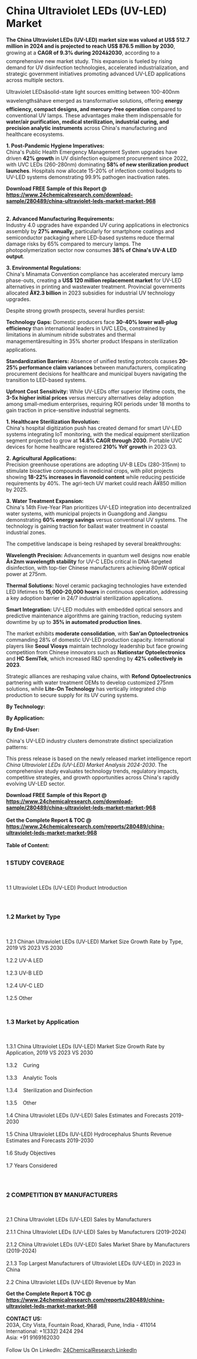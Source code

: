 <h1>China Ultraviolet LEDs (UV-LED) Market</h1><p><strong>The China Ultraviolet LEDs (UV-LED) market size was valued at US$ 512.7 million in 2024 and is projected to reach US$ 876.5 million by 2030</strong>, growing at a <strong>CAGR of 9.3% during 2024â2030</strong>, according to a comprehensive new market study. This expansion is fueled by rising demand for UV disinfection technologies, accelerated industrialization, and strategic government initiatives promoting advanced UV-LED applications across multiple sectors.</p><p>Ultraviolet LEDsâsolid-state light sources emitting between 100-400nm wavelengthsâhave emerged as transformative solutions, offering <strong>energy efficiency, compact designs, and mercury-free operation</strong> compared to conventional UV lamps. These advantages make them indispensable for <strong>water/air purification, medical sterilization, industrial curing, and precision analytic instruments</strong> across China's manufacturing and healthcare ecosystems.</p><p><strong>1. Post-Pandemic Hygiene Imperatives:</strong><br>
China's Public Health Emergency Management System upgrades have driven <strong>42% growth</strong> in UV disinfection equipment procurement since 2022, with UVC LEDs (260-280nm) dominating <strong>58% of new sterilization product launches</strong>. Hospitals now allocate 15-20% of infection control budgets to UV-LED systems demonstrating 99.9% pathogen inactivation rates.</p><div><b>Download FREE Sample of this Report @ 
            <a href="https://www.24chemicalresearch.com/download-sample/280489/china-ultraviolet-leds-market-market-968">
            https://www.24chemicalresearch.com/download-sample/280489/china-ultraviolet-leds-market-market-968</a></b></div><br><p><strong>2. Advanced Manufacturing Requirements:</strong><br>
Industry 4.0 upgrades have expanded UV curing applications in electronics assembly by <strong>27% annually</strong>, particularly for smartphone coatings and semiconductor packaging where LED-based systems reduce thermal damage risks by 65% compared to mercury lamps. The photopolymerization sector now consumes <strong>38% of China's UV-A LED output</strong>.</p><p><strong>3. Environmental Regulations:</strong><br>
China's Minamata Convention compliance has accelerated mercury lamp phase-outs, creating a <strong>US$ 120 million replacement market</strong> for UV-LED alternatives in printing and wastewater treatment. Provincial governments allocated <strong>Â¥2.3 billion</strong> in 2023 subsidies for industrial UV technology upgrades.</p><p>Despite strong growth prospects, several hurdles persist:</p><p><strong>Technology Gaps:</strong> Domestic producers face <strong>30-40% lower wall-plug efficiency</strong> than international leaders in UVC LEDs, constrained by limitations in aluminum nitride substrates and thermal managementâresulting in 35% shorter product lifespans in sterilization applications.</p><p><strong>Standardization Barriers:</strong> Absence of unified testing protocols causes <strong>20-25% performance claim variances</strong> between manufacturers, complicating procurement decisions for healthcare and municipal buyers navigating the transition to LED-based systems.</p><p><strong>Upfront Cost Sensitivity:</strong> While UV-LEDs offer superior lifetime costs, the <strong>3-5x higher initial prices</strong> versus mercury alternatives delay adoption among small-medium enterprises, requiring ROI periods under 18 months to gain traction in price-sensitive industrial segments.</p><p><strong>1. Healthcare Sterilization Revolution:</strong><br>
China's hospital digitization push has created demand for smart UV-LED systems integrating IoT monitoring, with the medical equipment sterilization segment projected to grow at <strong>14.8% CAGR through 2030</strong>. Portable UVC devices for home healthcare registered <strong>210% YoY growth</strong> in 2023 Q3.</p><p><strong>2. Agricultural Applications:</strong><br>
Precision greenhouse operations are adopting UV-B LEDs (280-315nm) to stimulate bioactive compounds in medicinal crops, with pilot projects showing <strong>18-22% increases in flavonoid content</strong> while reducing pesticide requirements by 40%. The agri-tech UV market could reach Â¥850 million by 2025.</p><p><strong>3. Water Treatment Expansion:</strong><br>
China's 14th Five-Year Plan prioritizes UV-LED integration into decentralized water systems, with municipal projects in Guangdong and Jiangsu demonstrating <strong>60% energy savings</strong> versus conventional UV systems. The technology is gaining traction for ballast water treatment in coastal industrial zones.</p><p>The competitive landscape is being reshaped by several breakthroughs:</p><p><strong>Wavelength Precision:</strong> Advancements in quantum well designs now enable <strong>Â±2nm wavelength stability</strong> for UV-C LEDs critical in DNA-targeted disinfection, with top-tier Chinese manufacturers achieving 80mW optical power at 275nm.</p><p><strong>Thermal Solutions:</strong> Novel ceramic packaging technologies have extended LED lifetimes to <strong>15,000-20,000 hours</strong> in continuous operation, addressing a key adoption barrier in 24/7 industrial sterilization applications.</p><p><strong>Smart Integration:</strong> UV-LED modules with embedded optical sensors and predictive maintenance algorithms are gaining traction, reducing system downtime by up to <strong>35% in automated production lines</strong>.</p><p>The market exhibits <strong>moderate consolidation</strong>, with <strong>San'an Optoelectronics</strong> commanding 28% of domestic UV-LED production capacity. International players like <strong>Seoul Viosys</strong> maintain technology leadership but face growing competition from Chinese innovators such as <strong>Nationstar Optoelectronics</strong> and <strong>HC SemiTek</strong>, which increased R&amp;D spending by <strong>42% collectively in 2023</strong>.</p><p>Strategic alliances are reshaping value chains, with <strong>Refond Optoelectronics</strong> partnering with water treatment OEMs to develop customized 275nm solutions, while <strong>Lite-On Technology</strong> has vertically integrated chip production to secure supply for its UV curing systems.</p><p><strong>By Technology:</strong></p><p><strong>By Application:</strong></p><p><strong>By End-User:</strong></p><p>China's UV-LED industry clusters demonstrate distinct specialization patterns:</p><p>This press release is based on the newly released market intelligence report <em>China Ultraviolet LEDs (UV-LED) Market Analysis 2024-2030</em>. The comprehensive study evaluates technology trends, regulatory impacts, competitive strategies, and growth opportunities across China's rapidly evolving UV-LED sector.</p><div><b>Download FREE Sample of this Report @ 
            <a href="https://www.24chemicalresearch.com/download-sample/280489/china-ultraviolet-leds-market-market-968">
            https://www.24chemicalresearch.com/download-sample/280489/china-ultraviolet-leds-market-market-968</a></b></div><br><div><b>Get the Complete Report & TOC @ 
            <a href="https://www.24chemicalresearch.com/reports/280489/china-ultraviolet-leds-market-market-968">
            https://www.24chemicalresearch.com/reports/280489/china-ultraviolet-leds-market-market-968</a></b></div><br>
            <b>Table of Content:</b><p><h2><span style="font-size:16px"><strong>1 STUDY COVERAGE</strong></span></h2><br />
<p>1.1 Ultraviolet LEDs (UV-LED) Product Introduction</p><br />
<h2><span style="font-size:16px"><strong>1.2 Market by Type</strong></span></h2><br />
<p>1.2.1 Chinan Ultraviolet LEDs (UV-LED) Market Size Growth Rate by Type, 2019 VS 2023 VS 2030<br /><br />
1.2.2 UV-A LED&nbsp;&nbsp; &nbsp;<br /><br />
1.2.3 UV-B LED<br /><br />
1.2.4 UV-C LED<br /><br />
1.2.5 Other<br /><br />
<h2><span style="font-size:16px"><strong>1.3 Market by Application</strong></span></h2><br />
<p>1.3.1 China Ultraviolet LEDs (UV-LED) Market Size Growth Rate by Application, 2019 VS 2023 VS 2030<br /><br />
1.3.2&nbsp;&nbsp; &nbsp;Curing<br /><br />
1.3.3&nbsp;&nbsp; &nbsp;Analytic Tools<br /><br />
1.3.4&nbsp;&nbsp; &nbsp;Sterilization and Disinfection<br /><br />
1.3.5&nbsp;&nbsp; &nbsp;Other<br /><br />
1.4 China Ultraviolet LEDs (UV-LED) Sales Estimates and Forecasts 2019-2030<br /><br />
1.5 China Ultraviolet LEDs (UV-LED) Hydrocephalus Shunts Revenue Estimates and Forecasts 2019-2030<br /><br />
1.6 Study Objectives<br /><br />
1.7 Years Considered</p><br />
<h2><span style="font-size:16px"><strong>2 COMPETITION BY MANUFACTURERS</strong></span></h2><br />
<p>2.1 China Ultraviolet LEDs (UV-LED) Sales by Manufacturers<br /><br />
2.1.1 China Ultraviolet LEDs (UV-LED) Sales by Manufacturers (2019-2024)<br /><br />
2.1.2 China Ultraviolet LEDs (UV-LED) Sales Market Share by Manufacturers (2019-2024)<br /><br />
2.1.3 Top Largest Manufacturers of Ultraviolet LEDs (UV-LED) in 2023 in China<br /><br />
2.2 China Ultraviolet LEDs (UV-LED) Revenue by Man</p><div><b>Get the Complete Report & TOC @ 
            <a href="https://www.24chemicalresearch.com/reports/280489/china-ultraviolet-leds-market-market-968">
            https://www.24chemicalresearch.com/reports/280489/china-ultraviolet-leds-market-market-968</a></b></div><br><b>CONTACT US:</b><br>
            203A, City Vista, Fountain Road, Kharadi, Pune, India - 411014<br>
            International: +1(332) 2424 294<br>
            Asia: +91 9169162030 <br><br>
            Follow Us On LinkedIn: <a href="https://www.linkedin.com/company/24chemicalresearch/">24ChemicalResearch LinkedIn</a>